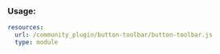 ### Usage:
```yaml
resources:
  url: /community_plugin/button-toolbar/button-toolbar.js
  type: module
```
